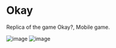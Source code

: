 # Okay
Replica of the game Okay?, Mobile game.

![image](https://user-images.githubusercontent.com/68016784/164589393-490c51d2-0cd7-4290-b84d-c52e9c501a35.png)
![image](https://user-images.githubusercontent.com/68016784/164589398-f7b17e48-86dd-407c-93e6-99ab5ce30726.png)

